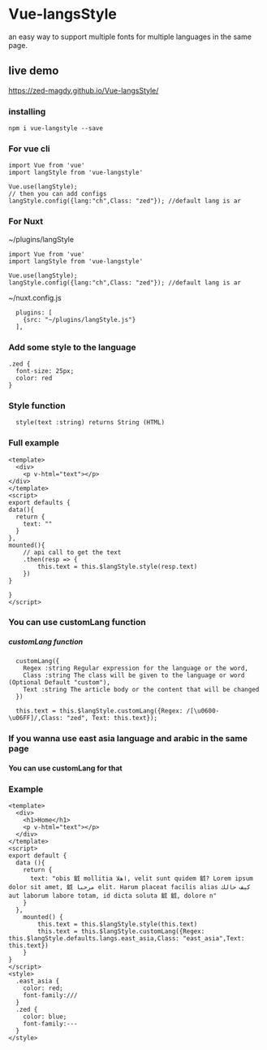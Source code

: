 # Vue-langsStyle
an easy way to support multiple fonts for multiple languages in the same page.

## live demo
https://zed-magdy.github.io/Vue-langsStyle/
### installing
```
npm i vue-langstyle --save
```
### For vue cli
```
import Vue from 'vue'
import langStyle from 'vue-langstyle'

Vue.use(langStyle);
// then you can add configs
langStyle.config({lang:"ch",Class: "zed"}); //default lang is ar
```
### For Nuxt
~/plugins/langStyle
```
import Vue from 'vue'
import langStyle from 'vue-langstyle'

Vue.use(langStyle);
langStyle.config({lang:"ch",Class: "zed"}); //default lang is ar
```
~/nuxt.config.js
```
  plugins: [
    {src: "~/plugins/langStyle.js"}
  ],
```
### Add some style to the language
```
.zed {
  font-size: 25px;
  color: red
}
```
### Style function
```
  style(text :string) returns String (HTML)
```
### Full example
```
<template>
  <div>
    <p v-html="text"></p>
</div>
</template>
<script>
export defaults {
data(){
  return {
    text: ""
  }
},
mounted(){
    // api call to get the text
    .then(resp => {
        this.text = this.$langStyle.style(resp.text)
    })
}
  
}
</script>
```

### You can use customLang function
##### customLang function
```
  customLang({
    Regex :string Regular expression for the language or the word,
    Class :string The class will be given to the language or word (Optional Default "custom"),
    Text :string The article body or the content that will be changed
  })
```
```
  this.text = this.$langStyle.customLang({Regex: /[\u0600-\u06FF]/,Class: "zed", Text: this.text});
```
### If you wanna use east asia language and arabic in the same page
#### You can use customLang for that

### Example
```
<template>
  <div>
    <h1>Home</h1>
    <p v-html="text"></p>
  </div>
</template>
<script>
export default {
  data (){
    return {
      text: "obis 龯 mollitia اهلا, velit sunt quidem 龯? Lorem ipsum dolor sit amet, 龯 مرحبا elit. Harum placeat facilis alias كيف حالك aut laborum labore totam, id dicta soluta 龯 龯, dolore n"
    }
  },
    mounted() {
        this.text = this.$langStyle.style(this.text)
        this.text = this.$langStyle.customLang({Regex: this.$langStyle.defaults.langs.east_asia,Class: "east_asia",Text: this.text})
    }
}
</script>
<style>
  .east_asia {
    color: red;
    font-family:///
  }
  .zed {
    color: blue;
    font-family:---
  }
</style>

```

